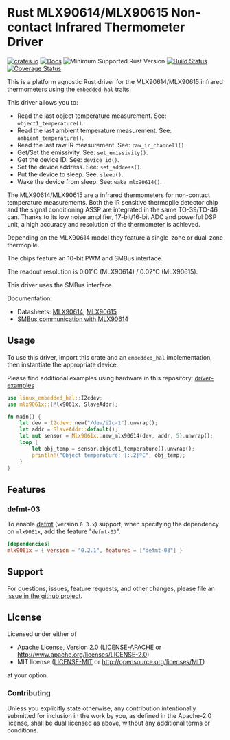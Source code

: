 # Rust MLX90614/MLX90615 Non-contact Infrared Thermometer Driver

[![crates.io](https://img.shields.io/crates/v/mlx9061x.svg)](https://crates.io/crates/mlx9061x)
[![Docs](https://docs.rs/mlx9061x/badge.svg)](https://docs.rs/mlx9061x)
![Minimum Supported Rust Version](https://img.shields.io/badge/rustc-1.62+-blue.svg)
[![Build Status](https://github.com/eldruin/mlx9061x-rs/workflows/Build/badge.svg)](https://github.com/eldruin/mlx9061x-rs/actions?query=workflow%3ABuild)
[![Coverage Status](https://coveralls.io/repos/github/eldruin/mlx9061x-rs/badge.svg?branch=master)](https://coveralls.io/github/eldruin/mlx9061x-rs?branch=master)

This is a platform agnostic Rust driver for the MLX90614/MLX90615 infrared
thermometers using the [`embedded-hal`] traits.

This driver allows you to:

- Read the last object temperature measurement. See: `object1_temperature()`.
- Read the last ambient temperature measurement. See: `ambient_temperature()`.
- Read the last raw IR measurement. See: `raw_ir_channel1()`.
- Get/Set the emissivity. See: `set_emissivity()`.
- Get the device ID. See: `device_id()`.
- Set the device address. See: `set_address()`.
- Put the device to sleep. See: `sleep()`.
- Wake the device from sleep. See: `wake_mlx90614()`.

<!-- TODO
[Introductory blog post]()
-->

The MLX90614/MLX90615 are a infrared thermometers for non-contact temperature
measurements. Both the IR sensitive thermopile detector chip and the
signal conditioning ASSP are integrated in the same TO-39/TO-46 can.
Thanks to its low noise amplifier, 17-bit/16-bit ADC and powerful DSP unit,
a high accuracy and resolution of the thermometer is achieved.

Depending on the MLX90614 model they feature a single-zone or dual-zone thermopile.

The chips feature an 10-bit PWM and SMBus interface.

The readout resolution is 0.01°C (MLX90614) / 0.02°C (MLX90615).

This driver uses the SMBus interface.

Documentation:

- Datasheets: [MLX90614](https://www.melexis.com/-/media/files/documents/datasheets/mlx90614-datasheet-melexis.pdf), [MLX90615](https://www.melexis.com/-/media/files/documents/datasheets/mlx90615-datasheet-melexis.pdf)
- [SMBus communication with MLX90614](https://www.melexis.com/-/media/files/documents/application-notes/mlx90614-smbus-communication-application-note-melexis.pdf)

## Usage

To use this driver, import this crate and an `embedded_hal` implementation,
then instantiate the appropriate device.

Please find additional examples using hardware in this repository: [driver-examples]

[driver-examples]: https://github.com/eldruin/driver-examples

```rust
use linux_embedded_hal::I2cdev;
use mlx9061x::{Mlx9061x, SlaveAddr};

fn main() {
    let dev = I2cdev::new("/dev/i2c-1").unwrap();
    let addr = SlaveAddr::default();
    let mut sensor = Mlx9061x::new_mlx90614(dev, addr, 5).unwrap();
    loop {
        let obj_temp = sensor.object1_temperature().unwrap();
        println!("Object temperature: {:.2}ºC", obj_temp);
    }
}
```

## Features
### defmt-03

To enable [defmt](https://crates.io/crates/defmt) (version `0.3.x`) support, when specifying the dependency on `mlx9061x`, add the feature "`defmt-03`".

```toml
[dependencies]
mlx9061x = { version = "0.2.1", features = ["defmt-03"] }
```

## Support

For questions, issues, feature requests, and other changes, please file an
[issue in the github project](https://github.com/eldruin/mlx9061x-rs/issues).

## License

Licensed under either of

- Apache License, Version 2.0 ([LICENSE-APACHE](LICENSE-APACHE) or
   <http://www.apache.org/licenses/LICENSE-2.0>)
- MIT license ([LICENSE-MIT](LICENSE-MIT) or
   <http://opensource.org/licenses/MIT>)

at your option.

### Contributing

Unless you explicitly state otherwise, any contribution intentionally submitted
for inclusion in the work by you, as defined in the Apache-2.0 license, shall
be dual licensed as above, without any additional terms or conditions.

[`embedded-hal`]: https://github.com/rust-embedded/embedded-hal
